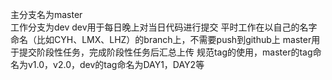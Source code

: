 主分支名为master<br>
工作分支为dev
dev用于每日晚上对当日代码进行提交
平时工作在以自己的名字命名（比如CYH、LMX、LHZ）的branch上，不需要push到github上
master用于提交阶段性任务，完成阶段性任务后汇总上传
规范tag的使用，master的tag命名为v1.0，v2.0，dev的tag命名为DAY1，DAY2等
